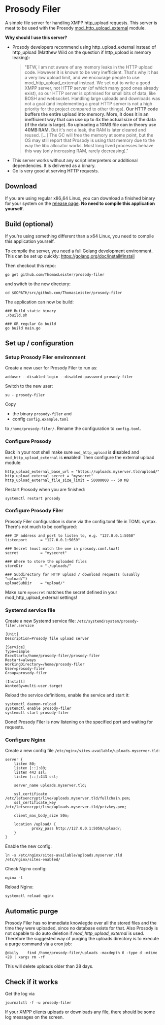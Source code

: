 # Prosody Filer

A simple file server for handling XMPP http_upload requests. This server is meat to be used with the Prosody [mod_http_upload_external](https://modules.prosody.im/mod_http_upload_external.html) module.

**Why should I use this server?**

* Prosody developers recommend using http_upload_external instead of http_upload (Matthew Wild on the question if http_upload is memory leaking):
    > "BTW, I am not aware of any memory leaks in the HTTP upload code. However it is known to be very inefficient.
    > That's why it has a very low upload limit, and we encourage people to use mod_http_upload_external instead.
    > We set out to write a good XMPP server, not  HTTP server (of which many good ones already exist), so our HTTP server is optimised for small bits of data, like BOSH and websocket.
    > Handling large uploads and downloads was not a goal (and implementing a great HTTP server is not a high priority for the project compared to other things).
    > **Our HTTP code buffers the entire upload into memory.
    > More, it does it in an inefficient way that can use up to 4x the actual size of the data (if the data is large).
    > So uploading a 10MB file can in theory use 40MB RAM.**
    > But it's not a leak, the RAM is later cleared and reused. [...]
    > The GC will free the memory at some point, but the OS may still report that Prosody is using that memory due to the way the libc allocator works.
    > Most long lived processes behave this way (only increasing RAM, rarely decreasing)."
* This server works without any script interpreters or additional dependencies. It is delivered as a binary.
* Go is very good at serving HTTP requests.


## Download 

If you are using regular x86_64 Linux, you can download a finished binary for your system on the [release page](https://github.com/ThomasLeister/prosody-filer/releases). **No need to compile this application yourself**. 


## Build (optional)

If you're using something different than a x64 Linux, you need to compile this application yourself.

To compile the server, you need a full Golang development environment. This can be set up quickly: https://golang.org/doc/install#install

Then checkout this repo: 

    go get github.com/ThomasLeister/prosody-filer

and switch to the new directory: 

    cd $GOPATH/src/github.com/ThomasLeister/prosody-filer

The application can now be build: 

    ### Build static binary
    ./build.sh

    ### OR regular Go build
    go build main.go


## Set up / configuration


### Setup Prosody Filer environment

Create a new user for Prosody Filer to run as: 

    adduser --disabled-login --disabled-password prosody-filer

Switch to the new user:

    su - prosody-filer

Copy  

* the binary ```prosody-filer``` and 
* config ```config.example.toml``` 

to ```/home/prosody-filer/```. Rename the configuration to ```config.toml```.


### Configure Prosody

Back in your root shell make sure ```mod_http_upload``` is **dis**abled and ```mod_http_upload_external``` is **en**abled! Then configure the external upload module:

```
http_upload_external_base_url = "https://uploads.myserver.tld/upload/"
http_upload_external_secret = "mysecret"
http_upload_external_file_size_limit = 50000000 -- 50 MB
```

Restart Prosody when you are finished: 

    systemctl restart prosody

### Configure Prosody Filer

Prosody Filer configuration is done via the config.toml file in TOML syntax. There's not much to be configured:

```
### IP address and port to listen to, e.g. "127.0.0.1:5050"
listenport      = "127.0.0.1:5050"

### Secret (must match the one in prosody.conf.lua!)
secret          = "mysecret"

### Where to store the uploaded files
storeDir        = "./uploads/"

### Subdirectory for HTTP upload / download requests (usually "upload/")
uploadSubDir    = "upload/"
```

Make sure ```mysecret``` matches the secret defined in your mod_http_upload_external settings!


### Systemd service file

Create a new Systemd service file: ```/etc/systemd/system/prosody-filer.service```

    [Unit]
    Description=Prosody file upload server

    [Service]
    Type=simple
    ExecStart=/home/prosody-filer/prosody-filer
    Restart=always
    WorkingDirectory=/home/prosody-filer
    User=prosody-filer
    Group=prosody-filer

    [Install]
    WantedBy=multi-user.target

Reload the service definitions, enable the service and start it: 

    systemctl daemon-reload
    systemctl enable prosody-filer
    systemctl start prosody-filer

Done! Prosody Filer is now listening on the specified port and waiting for requests.



### Configure Nginx

Create a new config file ```/etc/nginx/sites-available/uploads.myserver.tld```:

    server {
        listen 80;
        listen [::]:80;
        listen 443 ssl;
        listen [::]:443 ssl;

        server_name uploads.myserver.tld;

        ssl_certificate /etc/letsencrypt/live/uploads.myserver.tld/fullchain.pem;
        ssl_certificate_key /etc/letsencrypt/live/uploads.myserver.tld/privkey.pem;

        client_max_body_size 50m;

        location /upload/ {
                proxy_pass http://127.0.0.1:5050/upload/;
        }
    }

Enable the new config:  

    ln -s /etc/nginx/sites-available/uploads.myserver.tld /etc/nginx/sites-enabled/

Check Nginx config:

    nginx -t

Reload Nginx:

    systemctl reload nginx



## Automatic purge

Prosody Filer has no immediate knowlegde over all the stored files and the time they were uploaded, since no database exists for that. Also Prosody is not capable to do auto deletion if *mod_http_upload_external* is used. Therefore the suggested way of purging the uploads directory is to execute a purge command via a cron job:

    @daily    find /home/prosody-filer/uploads -maxdepth 0 -type d -mtime +28 | xargs rm -rf

This will delete uploads older than 28 days.  


## Check if it works

Get the log via

    journalctl -f -u prosody-filer

If your XMPP clients uploads or downloads any file, there should be some log messages on the screen.



